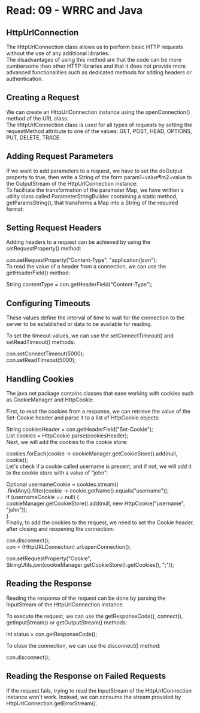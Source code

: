 # Read: 09 - WRRC and Java

## HttpUrlConnection

The HttpUrlConnection class allows us to perform basic HTTP requests without the use of any additional libraries.    
The disadvantages of using this method are that the code can be more cumbersome than other HTTP libraries and that it does not provide more advanced functionalities such as dedicated methods for adding headers or authentication.   
## Creating a Request  
We can create an HttpUrlConnection instance using the openConnection() method of the URL class.   
The HttpUrlConnection class is used for all types of requests by setting the requestMethod attribute to one of the values: GET, POST, HEAD, OPTIONS, PUT, DELETE, TRACE.   
## Adding Request Parameters   
If we want to add parameters to a request, we have to set the doOutput property to true, then write a String of the form param1=value¶m2=value to the OutputStream of the HttpUrlConnection instance:   
To facilitate the transformation of the parameter Map, we have written a utility class called ParameterStringBuilder containing a static method, getParamsString(), that transforms a Map into a String of the required format:   
## Setting Request Headers   
Adding headers to a request can be achieved by using the setRequestProperty() method:    

con.setRequestProperty("Content-Type", "application/json");       
To read the value of a header from a connection, we can use the getHeaderField() method:       

String contentType = con.getHeaderField("Content-Type");     
 
## Configuring Timeouts   
 These values define the interval of time to wait for the connection to the server to be established or data to be available for reading.    

To set the timeout values, we can use the setConnectTimeout() and setReadTimeout() methods:    

con.setConnectTimeout(5000);   
con.setReadTimeout(5000);   

## Handling Cookies   
The java.net package contains classes that ease working with cookies such as CookieManager and HttpCookie.  

First, to read the cookies from a response, we can retrieve the value of the Set-Cookie header and parse it to a list of HttpCookie objects:   

String cookiesHeader = con.getHeaderField("Set-Cookie");    
List<HttpCookie> cookies = HttpCookie.parse(cookiesHeader);   
Next, we will add the cookies to the cookie store:    

cookies.forEach(cookie -> cookieManager.getCookieStore().add(null, cookie));    
Let's check if a cookie called username is present, and if not, we will add it to the cookie store with a value of “john”:   

Optional<HttpCookie> usernameCookie = cookies.stream()    
  .findAny().filter(cookie -> cookie.getName().equals("username"));   
if (usernameCookie == null) {    
    cookieManager.getCookieStore().add(null, new HttpCookie("username", "john"));   
}   
Finally, to add the cookies to the request, we need to set the Cookie header, after closing and reopening the connection:    

con.disconnect();   
con = (HttpURLConnection) url.openConnection();    

con.setRequestProperty("Cookie",    
  StringUtils.join(cookieManager.getCookieStore().getCookies(), ";"));   
  
## Reading the Response   
Reading the response of the request can be done by parsing the InputStream of the HttpUrlConnection instance.    

To execute the request, we can use the getResponseCode(), connect(), getInputStream() or getOutputStream() methods:    

int status = con.getResponseCode();    
  
To close the connection, we can use the disconnect() method:   

con.disconnect();   

## Reading the Response on Failed Requests   
If the request fails, trying to read the InputStream of the HttpUrlConnection instance won't work. Instead, we can consume the stream provided by HttpUrlConnection.getErrorStream().   
  
  
